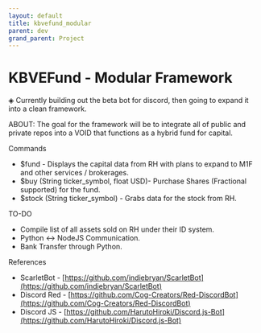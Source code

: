 ```yaml
---
layout: default
title: kbvefund_modular
parent: dev
grand_parent: Project
---
```

# KBVEFund - Modular Framework

◈ Currently building out the beta bot for discord, then going to expand it into a clean framework.

ABOUT: The goal for the framework will be to integrate all of public and private repos into a VOID that functions as a hybrid fund for capital.

Commands

-   $fund - Displays the capital data from RH with plans to expand to M1F and other services / brokerages.
-   $buy (String ticker_symbol, float USD)- Purchase Shares (Fractional supported) for the fund.
-   $stock (String ticker_symbol) - Grabs data for the stock from RH.

TO-DO

-   Compile list of all assets sold on RH under their ID system.
-   Python <-> NodeJS Communication.
-   Bank Transfer through Python.

References

-   ScarletBot - [https://github.com/indiebryan/ScarletBot](https://github.com/indiebryan/ScarletBot)
-   Discord Red - [https://github.com/Cog-Creators/Red-DiscordBot](https://github.com/Cog-Creators/Red-DiscordBot)
-   Discord JS - [https://github.com/HarutoHiroki/Discord.js-Bot](https://github.com/HarutoHiroki/Discord.js-Bot)